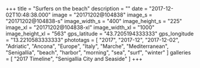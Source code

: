 +++
title = "Surfers on the beach"
description = ""
date = "2017-12-02T10:48:38.000"
image = "20171202@104838"
image_s = "20171202@104838-s"
image_width_s = "400"
image_height_s = "225"
image_xl = "20171202@104838-xl"
image_width_xl = "1000"
image_height_xl = "563"
gps_latitude = "43.7205194333333"
gps_longitude = "13.2210583333333"
phototags = [ "2017", "2017-12", "2017-12-02", "Adriatic", "Ancona", "Europe", "Italy", "Marche", "Mediterranean", "Senigallia", "beach", "harbor", "morning", "sea", "surf", "winter" ]
galleries = [ "2017 Timeline", "Senigallia City and Seaside" ]
+++
